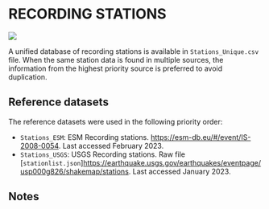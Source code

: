 # RECORDING STATIONS

![](recording_stations.png)

A unified database of recording stations is available in `Stations_Unique.csv` file.
When the same station data is found in multiple sources, the information from the highest priority source is preferred to avoid duplication.


## Reference datasets

The reference datasets were used in the following priority order:
- `Stations_ESM`: ESM Recording stations. https://esm-db.eu/#/event/IS-2008-0054. Last accessed February 2023.
- `Stations_USGS`: USGS Recording stations. Raw file [`stationlist.json`]https://earthquake.usgs.gov/earthquakes/eventpage/usp000g826/shakemap/stations. Last accessed January 2023.

## Notes
